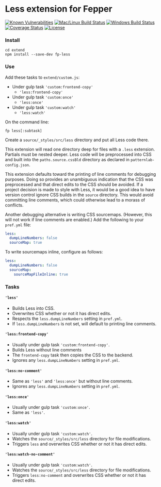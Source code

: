 # Less extension for Fepper

[![Known Vulnerabilities][snyk-image]][snyk-url]
[![Mac/Linux Build Status][travis-image]][travis-url]
[![Windows Build Status][appveyor-image]][appveyor-url]
[![Coverage Status][coveralls-image]][coveralls-url]
[![License][license-image]][license-url]

### Install

```shell
cd extend
npm install --save-dev fp-less
```

### Use

Add these tasks to `extend/custom.js`:

* Under gulp task `'custom:frontend-copy'`
  * `'less:frontend-copy'`
* Under gulp task `'custom:once'`
  * `'less:once'`
* Under gulp task `'custom:watch'`
  * `'less:watch'`

On the command line:

```shell
fp less[:subtask]
```

Create a `source/_styles/src/less` directory and put all Less code there.

This extension will read one directory deep for files with a `.less` extension. 
Partials must be nested deeper. Less code will be preprocessed into CSS and 
built into the `paths.source.cssBld` directory as declared in 
`patternlab-config.json`.

This extension defaults toward the printing of line comments for debugging 
purposes. Doing so provides an unambiguous indication that the CSS was 
preprocessed and that direct edits to the CSS should be avoided. If a project 
decision is made to style with Less, it would be a good idea to have version 
control ignore CSS builds in the `source` directory. This would avoid committing 
line comments, which could otherwise lead to a morass of conflicts.

Another debugging alternative is writing CSS sourcemaps. (However, this will not 
work if line comments are enabled.) Add the following to your `pref.yml` file:

```yaml
less:
  dumpLineNumbers: false
  sourceMap: true
```

To write sourcemaps inline, configure as follows:

```yaml
less:
  dumpLineNumbers: false
  sourceMap:
    sourceMapFileInline: true
```

### Tasks

#### `'less'`
* Builds Less into CSS.
* Overwrites CSS whether or not it has direct edits.
* Respects the `less.dumpLineNumbers` setting in `pref.yml`.
* If `less.dumpLineNumbers` is not set, will default to printing line comments.

#### `'less:frontend-copy'`
* Usually under gulp task `'custom:frontend-copy'`.
* Builds Less without line comments
* The `frontend-copy` task then copies the CSS to the backend.
* Ignores any `less.dumpLineNumbers` setting in `pref.yml`.

#### `'less:no-comment'`
* Same as `'less'` and `'less:once'` but without line comments.
* Ignores any `less.dumpLineNumbers` setting in `pref.yml`.

#### `'less:once'`
* Usually under gulp task `'custom:once'`.
* Same as `'less'`.

#### `'less:watch'`
* Usually under gulp task `'custom:watch'`.
* Watches the `source/_styles/src/less` directory for file modifications.
* Triggers `less` and overwrites CSS whether or not it has direct edits.

#### `'less:watch-no-comment'`
* Usually under gulp task `'custom:watch'`.
* Watches the `source/_styles/src/less` directory for file modifications.
* Triggers `less:no-comment` and overwrites CSS whether or not it has direct 
  edits.

[snyk-image]: https://snyk.io/test/github/electric-eloquence/fp-less/master/badge.svg
[snyk-url]: https://snyk.io/test/github/electric-eloquence/fp-less/master

[travis-image]: https://img.shields.io/travis/electric-eloquence/fp-less.svg?label=mac%20%26%20linux
[travis-url]: https://travis-ci.org/electric-eloquence/fp-less

[appveyor-image]: https://img.shields.io/appveyor/ci/e2tha-e/fp-less.svg?label=windows
[appveyor-url]: https://ci.appveyor.com/project/e2tha-e/fp-less

[coveralls-image]: https://img.shields.io/coveralls/electric-eloquence/fp-less/master.svg
[coveralls-url]: https://coveralls.io/r/electric-eloquence/fp-less

[license-image]: https://img.shields.io/github/license/electric-eloquence/fp-less.svg
[license-url]: https://raw.githubusercontent.com/electric-eloquence/fp-less/master/LICENSE
